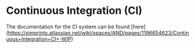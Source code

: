 # Continuous Integration (CI)

The documentation for the CI system can be found [here] (https://simprints.atlassian.net/wiki/spaces/AND/pages/1196654623/Continuous+Integration+CI+-WIP)
